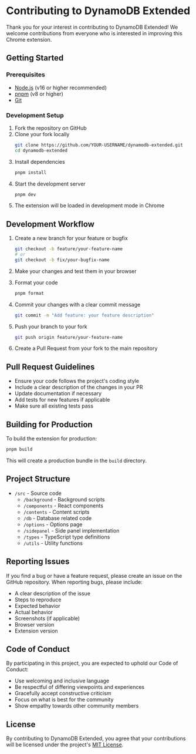 # Contributing to DynamoDB Extended

Thank you for your interest in contributing to DynamoDB Extended! We welcome contributions from everyone who is interested in improving this Chrome extension.

## Getting Started

### Prerequisites

- [Node.js](https://nodejs.org/) (v16 or higher recommended)
- [pnpm](https://pnpm.io/) (v8 or higher)
- [Git](https://git-scm.com/)

### Development Setup

1. Fork the repository on GitHub
2. Clone your fork locally
   ```bash
   git clone https://github.com/YOUR-USERNAME/dynamodb-extended.git
   cd dynamodb-extended
   ```
3. Install dependencies
   ```bash
   pnpm install
   ```
4. Start the development server
   ```bash
   pnpm dev
   ```
5. The extension will be loaded in development mode in Chrome

## Development Workflow

1. Create a new branch for your feature or bugfix
   ```bash
   git checkout -b feature/your-feature-name
   # or
   git checkout -b fix/your-bugfix-name
   ```

2. Make your changes and test them in your browser

3. Format your code
   ```bash
   pnpm format
   ```

4. Commit your changes with a clear commit message
   ```bash
   git commit -m "Add feature: your feature description"
   ```

5. Push your branch to your fork
   ```bash
   git push origin feature/your-feature-name
   ```

6. Create a Pull Request from your fork to the main repository

## Pull Request Guidelines

- Ensure your code follows the project's coding style
- Include a clear description of the changes in your PR
- Update documentation if necessary
- Add tests for new features if applicable
- Make sure all existing tests pass

## Building for Production

To build the extension for production:

```bash
pnpm build
```

This will create a production bundle in the `build` directory.

## Project Structure

- `/src` - Source code
  - `/background` - Background scripts
  - `/components` - React components
  - `/contents` - Content scripts
  - `/db` - Database related code
  - `/options` - Options page
  - `/sidepanel` - Side panel implementation
  - `/types` - TypeScript type definitions
  - `/utils` - Utility functions

## Reporting Issues

If you find a bug or have a feature request, please create an issue on the GitHub repository. When reporting bugs, please include:

- A clear description of the issue
- Steps to reproduce
- Expected behavior
- Actual behavior
- Screenshots (if applicable)
- Browser version
- Extension version

## Code of Conduct

By participating in this project, you are expected to uphold our Code of Conduct:

- Use welcoming and inclusive language
- Be respectful of differing viewpoints and experiences
- Gracefully accept constructive criticism
- Focus on what is best for the community
- Show empathy towards other community members

## License

By contributing to DynamoDB Extended, you agree that your contributions will be licensed under the project's [MIT License](LICENSE).
